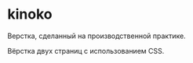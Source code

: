 # kinoko
Верстка, сделанный на производственной практике.

Вёрстка двух страниц с использованием CSS.
